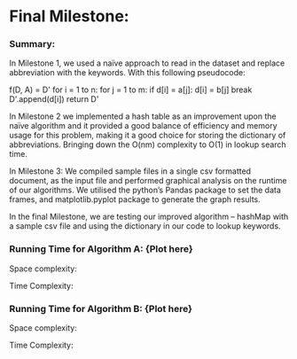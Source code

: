 # Final Milestone: 

### Summary:  

In Milestone 1, we used a naïve approach to read in the dataset and replace abbreviation with the keywords. With this following pseudocode: 
 
f(D, A) = D' for i = 1 to n:  for j = 1 to m:  if d[i] = a[j]:  d[i] = b[j]  break  D'.append(d[i]) return D'

In Milestone 2 we implemented a hash table as an improvement upon the naïve algorithm and it provided a good balance of efficiency and memory usage for this problem, making it a good choice for storing the dictionary of abbreviations. Bringing down the O(nm) complexity to O(1) in lookup search time.

In Milestone 3: We compiled sample files in a single csv formatted document, as the input file and performed graphical analysis on the runtime of our algorithms. We utilised the python’s Pandas package to set the data frames, and matplotlib.pyplot package to generate the graph results.

In the final Milestone, we are testing our improved algorithm – hashMap with a sample csv file and using the dictionary in our code to lookup keywords.

### Running Time for Algorithm A: {Plot here}

Space complexity: 


Time Complexity:



### Running Time for Algorithm B: {Plot here}


Space complexity:


Time Complexity:
